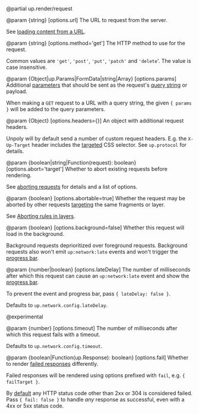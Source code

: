 @partial up.render/request

@param {string} [options.url]
  The URL to request from the server.

  See [loading content from a URL](/providing-html#url).

@param {string} [options.method='get']
  The HTTP method to use for the request.

  Common values are `'get'`, `'post'`, `'put'`, `'patch'` and `'delete`'.
  The value is case insensitive.

@param {Object|up.Params|FormData|string|Array} [options.params]
  Additional [parameters](/up.Params) that should be sent as the request's
  [query string](https://en.wikipedia.org/wiki/Query_string) or payload.

  When making a `GET` request to a URL with a query string, the given `{ params }` will be added
  to the query parameters.

@param {Object} [options.headers={}]
  An object with additional request headers.

  Unpoly will by default send a number of custom request headers.
  E.g. the `X-Up-Target` header includes the [targeted](/targeting-fragments) CSS selector.
  See `up.protocol` for details.

@param {boolean|string|Function(request): boolean} [options.abort='target']
  Whether to abort existing requests before rendering.

  See [aborting requests](/aborting-requests) for details and a list of options.

@param {boolean} [options.abortable=true]
  Whether the request may be aborted by other requests [targeting](/targeting-fragments)
  the same fragments or layer.

  See [Aborting rules in layers](/aborting-requests#layers).

@param {boolean} [options.background=false]
  Whether this request will load in the background.

  Background requests deprioritized over foreground requests.
  Background requests also won't emit `up:network:late` events and won't trigger
  the [progress bar](/progress-bar).

@param {number|boolean} [options.lateDelay]
  The number of milliseconds after which this request can cause
  an `up:network:late` event and show the [progress bar](/progress-bar).

  To prevent the event and progress bar, pass `{ lateDelay: false }`.

  Defaults to `up.network.config.lateDelay`.

  @experimental

@param {number} [options.timeout]
  The number of milliseconds after which this request fails with a timeout.

  Defaults to `up.network.config.timeout`.

@param {boolean|Function(up.Response): boolean} [options.fail]
  Whether to render [failed responses](/failed-responses) differently.

  Failed responses will be rendered using options prefixed with `fail`, e.g. `{ failTarget }`.

  By [default](/up.network.config#config.fail) any HTTP status code other than 2xx or 304 is considered failed.
  Pass `{ fail: false }` to handle *any* response as successful, even with a 4xx or 5xx status code.
